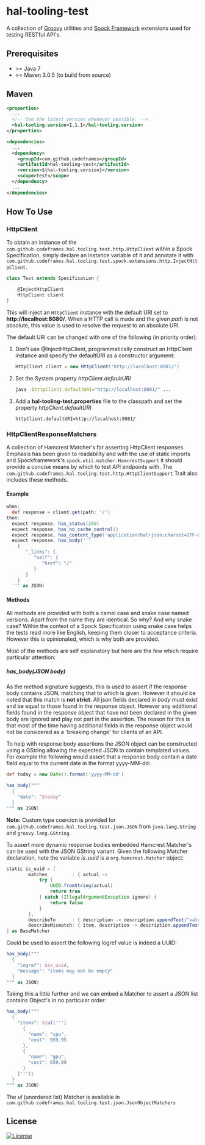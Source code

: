 # hal-tooling-test

A collection of [Groovy](http://www.groovy-lang.org/) utilities and [Spock Framework](http://docs.spockframework.org/) 
extensions used for testing RESTful API's.

## Prerequisites

 * \>= Java 7
 * \>= Maven 3.0.5 (to build from source)

## Maven

```xml
<properties>
  ...
  <!-- Use the latest version whenever possible. -->
  <hal-tooling.version>1.1.1</hal-tooling.version>
</properties>

<dependencies>
  ...
  <dependency>
    <groupId>com.github.codeframes</groupId>
    <artifactId>hal-tooling-test</artifactId>
    <version>${hal-tooling.version}</version>
    <scope>test</scope>
  </dependency>
  ...
</dependencies>
```

## How To Use

### HttpClient

To obtain an instance of the `com.github.codeframes.hal.tooling.test.http.HttpClient` within a Spock Specification, 
simply declare an instance variable of it and annotate it with 
`com.github.codeframes.hal.tooling.test.spock.extensions.http.InjectHttpClient`.

```groovy
class Test extends Specification {

    @InjectHttpClient
    HttpClient client
}
```

This will inject an `HttpClient` instance with the default URI set to **http://localhost:8080/**. When a HTTP call is 
made and the given *path* is not absolute, this value is used to resolve the request to an absolute URI.

The default URI can be changed with one of the following (in priority order):

 1. Don't use @InjectHttpClient, programmatically construct an HttpClient instance and specify the defaultURI as a 
    constructor argument:
    ```groovy
    HttpClient client = new HttpClient('http://localhost:8081/')
    ```
 
 2. Set the System property *httpClient.defaultURI*
    ```sh
    java -DhttpClient.defaultURI="http://localhost:8081/" ...
    ```
        
 3. Add a **hal-tooling-test.properties** file to the classpath and set the property *httpClient.defaultURI*
    ```properties
    httpClient.defaultURI=http://localhost:8081/
    ```

### HttpClientResponseMatchers

A collection of Hamcrest Matcher's for asserting HttpClient responses. Emphasis has been given to readability and with
the use of static imports and Spockframework's `spock.util.matcher.HamcrestSupport` it should provide a concise means by
which to test API endpoints with. The `com.github.codeframes.hal.tooling.test.http.HttpClientSupport` Trait also includes 
these methods.

#### Example

```groovy
when:
  def response = client.get(path: '/')
then:
  expect response, has_status(200)
  expect response, has_no_cache_control()
  expect response, has_content_type('application/hal+json;charset=UTF-8')
  expect response, has_body('''
    {
       "_links": {
          "self": {
             "href": "/"
          }
       }
    }
  ''' as JSON)
```

#### Methods

All methods are provided with both a camel case and snake case named versions. Apart from the name they are identical.
So why? And why snake case? Within the context of a Spock Specification using snake case helps the tests read more like
English, keeping them closer to acceptance criteria. However this is opinionated, which is why both are provided.

Most of the methods are self explanatory but here are the few which require particular attention:

##### has_body(JSON body)

As the method signature suggests, this is used to assert if the response body contains JSON, matching that to which is 
given. However it should be noted that this match is **not strict**. All json fields declared in *body* must exist and
be equal to those found in the response object. However any additional fields found in the response object that have not 
been declared in the given body are ignored and play not part in the assertion. The reason for this is that most of the
time having additional fields in the response object would not be considered as a 'breaking change' for clients of an 
API. 

To help with response body assertions the JSON object can be constructed using a GString allowing the expected JSON to
contain templated values. For example the following would assert that a response body contain a date field equal to the
current date in the format yyyy-MM-dd:

```groovy
def today = new Date().format('yyyy-MM-dd')

has_body("""
  {
    "date": "$today"
  }
""" as JSON)
```

**Note:** Custom type coercion is provided for `com.github.codeframes.hal.tooling.test.json.JSON` from `java.lang.String` 
and `groovy.lang.GString`.

To assert more dynamic response bodies embedded Hamcrest Matcher's can be used with the JSON GString variant. Given the
following Matcher declaration, note the variable *is_uuid* is a `org.hamcrest.Matcher` object:

```groovy
static is_uuid = [
        matches         : { actual ->
            try {
                UUID.fromString(actual)
                return true
            } catch (IllegalArgumentException ignore) {
                return false
            }
        },
        describeTo      : { description -> description.appendText("value to be a UUID") },
        describeMismatch: { item, description -> description.appendText("was ").appendValue(item) }
] as BaseMatcher
```

Could be used to assert the following logref value is indeed a UUID:

```groovy
has_body("""
  {
    "logref": $is_uuid,
    "message": "items may not be empty"
  }
""" as JSON)
```

Taking this a little further and we can embed a Matcher to assert a JSON list contains Object's in no particular order:

```groovy
has_body("""
  {
    "items": ${ul('''[
      {
        "name": "cpu",
        "cost": 959.95
      },
      {
        "name": "gpu",
        "cost": 659.99
      }
    ]''')}
  }
""" as JSON)
```

The *ul* (unordered list) Matcher is available in `com.github.codeframes.hal.tooling.test.json.JsonObjectMatchers`

## License

[![License](http://img.shields.io/:license-apache-blue.svg)](http://www.apache.org/licenses/LICENSE-2.0.html)
